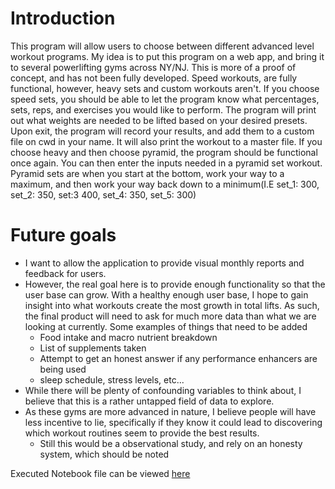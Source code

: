 # Introduction
This program will allow users to choose between different advanced level workout programs. My idea is to put this program on a web app, and bring it to several powerlifting gyms across NY/NJ. This is more of a proof of concept, and has not been fully developed. Speed workouts, are fully functional, however, heavy sets and custom workouts aren't. If you choose speed sets, you should be able to let the program know what percentages, sets, reps, and exercises you would like to perform. The program will print out what weights are needed to be lifted based on your desired presets. Upon exit, the program will record your results, and add them to a custom file on cwd in your name. It will also print the workout to a master file. If you choose heavy and then choose pyramid, the program should be functional once again.  You can then enter the inputs needed in a pyramid set workout. Pyramid sets are when you start at the bottom, work your way to a maximum, and then work your way back down to a minimum(I.E set_1: 300, set_2: 350, set:3 400, set_4: 350, set_5: 300)

# Future goals
+ I want to allow the application to provide visual monthly reports and feedback for users.  
+ However, the real goal here is to provide enough functionality so that the user base can grow.  With a healthy enough user base, I hope to gain insight into what workouts create the most growth in total lifts.  As such, the final product will need to ask for much more data than what we are looking at currently.  Some examples of things that need to be added
    + Food intake and macro nutrient breakdown
    + List of supplements taken
    + Attempt to get an honest answer if any performance enhancers are being used
    + sleep schedule, stress levels, etc...
+ While there will be plenty of confounding variables to think about, I believe that this is a rather untapped field of data to explore.  
+ As these gyms are more advanced in nature, I believe people will have less incentive to lie, specifically if they know it could lead to discovering which workout routines seem to provide the best results.  
    + Still this would be a observational study, and rely on an honesty system, which should be noted

Executed Notebook file can be viewed [here](https://nbviewer.jupyter.org/github/justinherman42/Data_Science_Projects/blob/master/Python/gym%20app/gym_app_final.ipynb)
